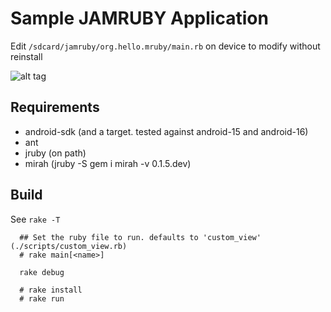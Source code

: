 Sample JAMRUBY Application
===

Edit `/sdcard/jamruby/org.hello.mruby/main.rb` on device to modify without reinstall    

![alt tag](https://raw.githubusercontent.com/ppibburr/jamruby/master/sample/screen.png)

Requirements
----
* android-sdk (and a target. tested against android-15 and android-16)
* ant
* jruby (on path)
* mirah (jruby -S gem i mirah -v 0.1.5.dev)

Build
----

See `rake -T`

```
  ## Set the ruby file to run. defaults to 'custom_view' (./scripts/custom_view.rb)
  # rake main[<name>]

  rake debug

  # rake install
  # rake run
```
